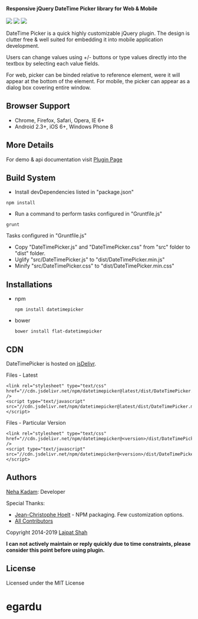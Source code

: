 **Responsive jQuery DateTime Picker library for Web & Mobile**
<br /><br />
![](https://raw.github.com/nehakadam/DateTimePicker/gh-pages/images/dp-screenshot.png)
![](https://raw.github.com/nehakadam/DateTimePicker/gh-pages/images/tp-screenshot.png)
![](https://raw.github.com/nehakadam/DateTimePicker/gh-pages/images/dtp-screenshot.png)

DateTime Picker is a quick highly customizable jQuery plugin. The design is clutter free & well suited for embedding it into mobile application development.

Users can change values using +/- buttons or type values directly into the textbox by selecting each value fields. 

For web, picker can be binded relative to reference element, were it will appear at the bottom of the element. For mobile, the picker can appear as a dialog box covering entire window. 


## Browser Support
- Chrome, Firefox, Safari, Opera, IE 6+
- Android 2.3+, iOS 6+, Windows Phone 8


## More Details
For demo & api documentation visit [Plugin Page](http://nehakadam.github.io/DateTimePicker/)


## Build System

- Install devDependencies listed in "package.json" 

`npm install`

- Run a command to perform tasks configured in "Gruntfile.js"

`grunt`

Tasks configured in "Gruntfile.js"
- Copy "DateTimePicker.js" and "DateTimePicker.css" from "src" folder to "dist" folder.
- Uglify "src/DateTimePicker.js" to "dist/DateTimePicker.min.js"
- Minify "src/DateTimePicker.css" to "dist/DateTimePicker.min.css"


## Installations

- npm

    `npm install datetimepicker`

- bower

    `bower install flat-datetimepicker`

## CDN
DateTimePicker is hosted on [jsDelivr](http://www.jsdelivr.com).

Files - Latest

```
<link rel="stylesheet" type="text/css" href="//cdn.jsdelivr.net/npm/datetimepicker@latest/dist/DateTimePicker.min.css" />
<script type="text/javascript" src="//cdn.jsdelivr.net/npm/datetimepicker@latest/dist/DateTimePicker.min.js"></script>
```

Files - Particular Version

```
<link rel="stylesheet" type="text/css" href="//cdn.jsdelivr.net/npm/datetimepicker@<version>/dist/DateTimePicker.min.css" />
<script type="text/javascript" src="//cdn.jsdelivr.net/npm/datetimepicker@<version>/dist/DateTimePicker.min.js"></script>
```

## Authors
[Neha Kadam](https://github.com/nehakadam): Developer

Special Thanks:
- [Jean-Christophe Hoelt](https://github.com/j3k0) - NPM packaging. Few customization options.
- [All Contributors](https://github.com/nehakadam/DateTimePicker/contributors)


Copyright 2014-2019 [Lajpat Shah](https://github.com/lajpatshah)


**I can not actively maintain or reply quickly due to time constraints, please consider this point before using plugin.**


## License

Licensed under the MIT License
# egardu
